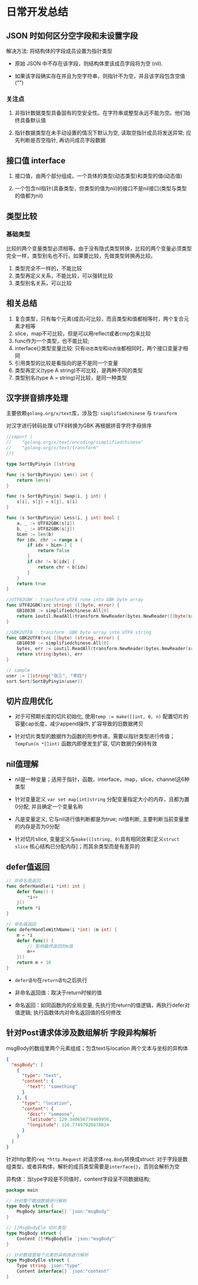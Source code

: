 # 日常开发总结

## JSON 时如何区分空字段和未设置字段

解决方法: 将结构体的字段成员设置为指针类型

- 原始 JSON 中不存在该字段，则结构体里该成员字段将为空 (nil).

- 如果该字段确实存在并且为空字符串，则指针不为空，并且该字段包含空值("")

### 关注点

1. 非指针数据类型具备固有的空安全性。在字符串或整型永远不能为空。他们始终具备默认值

2. 指针数据类型在未手动设置的情况下默认为空, 读取空指针成员将发送异常; 应先判断是否空指针, 再访问成员字段数据

## 接口值 interface

1. 接口值，由两个部分组成，一个具体的类型(动态类型)和类型的值(动态值)

2. 一个包含nil指针(具备类型，但类型的值为nil)的接口不是nil接口(类型与类型的值都为nil)

## 类型比较

### 基础类型

比较的两个变量类型必须相等。由于没有隐式类型转换，比较的两个变量必须类型完全一样，类型别名也不行。如果要比较，先做类型转换再比较。

1. 类型完全不一样的，不能比较
2. 类型再定义关系，不能比较，可以强转比较
3. 类型别名关系，可以比较

## 相关总结

1. 复合类型，只有每个元素(成员)可比较，而且类型和值都相等时，两个复合元素才相等
2. slice，map不可比较，但是可以用reflect或者cmp包来比较
3. func作为一个类型，也不能比较;
4. interface{}类型变量比较: 只有`动态类型`和`动态值`都相同时，两个接口变量才相同
5. 引用类型的比较是看指向的是不是同一个变量
6. 类型再定义(type A string)不可比较，是两种不同的类型
7. 类型别名(type A = string)可比较，是同一种类型

## 汉字拼音排序处理

主要依赖`golang.org/x/text`库，涉及包: `simplifiedchinese` 与 `transform`

对汉字进行转码处理 UTF8转换为GBK 再根据拼音字符字母排序

```go
//import (
//    "golang.org/x/text/encoding/simplifiedchinese"
//    "golang.org/x/text/transform"
//)

type SortByPinyin []string

func (s SortByPinyin) Len() int {
	return len(s)
}

func (s SortByPinyin) Swap(i, j int) {
	s[i], s[j] = s[j], s[i]
}

func (s SortByPinyin) Less(i, j int) bool {
	a, _ := UTF82GBK(s[i])
	b, _ := UTF82GBK(s[j])
	bLen := len(b)
	for idx, chr := range a {
		if idx > bLen-1 {
			return false
		}
		if chr != b[idx] {
			return chr < b[idx]
		}
	}
	return true
}

//UTF82GBK : transform UTF8 rune into GBK byte array
func UTF82GBK(src string) ([]byte, error) {
	GB18030 := simplifiedchinese.All[0]
	return ioutil.ReadAll(transform.NewReader(bytes.NewReader([]byte(src)), GB18030.NewEncoder()))
}

//GBK2UTF8 : transform  GBK byte array into UTF8 string
func GBK2UTF8(src []byte) (string, error) {
	GB18030 := simplifiedchinese.All[0]
	bytes, err := ioutil.ReadAll(transform.NewReader(bytes.NewReader(src), GB18030.NewDecoder()))
	return string(bytes), err
}

// sample
user := []string{"张三", "李四"}
sort.Sort(SortByPinyin(user))
```

## 切片应用优化

- 对于可预期长度的切片初始化, 使用`temp := make([]int, 0, n)` 配置切片的容量cap长度，减少append操作, 扩容导致的旧数据拷贝

- 针对切片类型的数据作为函数的形参传递，需要以指针类型进行传值；`TempFun(n *[]int)` 函数内即便发生扩容, 切片数据仍保持有效

## nil值理解

- nil是一种变量；适用于指针，函数，interface，map，slice，channel这6种类型

- 针对变量定义 `var set map[int]string` 分配变量指定大小的内存，且都为置0分配, 并且确定一个变量名称

- 凡是变量定义, 它与nil进行值判断都是为true; nil值判断, 主要判断当前变量里的内存是否为0分配

- 针对切片slice, 变量定义与`make([]string, 0)`具有相同效果[定义`struct slice` 核心结构已分配内存]；而其余类型而是有差异的

## defer值返回


```go
// 非命名值返回
func deferHandle(i *int) int {
	defer func() {
		*i++
	}()
	return *i
}

// 命名值返回
func deferHandleWithName(i *int) (m int) {
    m = *i
    defer func() {
    	// 影响最终返回的m值
        m++
    }()
    return m + 10
}
```

- `defer语句`在`return语句`之后执行

- 非命名返回值：取决于return时候的值

- 命名返回：如同函数内的全局变量, 先执行完return的值逻辑，再执行defer对值逻辑; 执行函数体内对命名返回值的任何修改

## 针对Post请求体涉及数组解析 字段异构解析

msgBody的数组里两个元素组成；包含text与location 两个文本与坐标的异构体

```json
{
  "msgBody": [
    {
      "type": "text",
      "content": {
        "text": "something"
      }
    }, {
      "type": "location",
      "content": {
        "desc": "someone",
        "latitude": 129.340656774469956,
        "longitude": 116.77497920478824
      }
    }
  ]
}
```

针对http里的`req *http.Request` 对请求体`req.Body`转换成struct: 对于字段是数组类型，或者异构体，解析的成员类型需要是`interface{}`，否则会解析为空

异构体：当type字段是不同值时，content字段呈不同数据结构; 

```go
package main

// 针对整个数组数据进行解析
type Body struct {
	MsgBody interface{} `json:"msgBody"`
}

// []MsgBodyEle 切片类型
type MsgBody struct {
	Content []*MsgBodyEle `json:"msgBody"`
}

// 针对数组里每个元素的异构体进行解析
type MsgBodyEle struct {
	Type string `json:"type"`
	Content interface{} `json:"content"`
}
```


